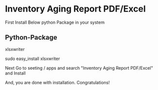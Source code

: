 Inventory Aging Report PDF/Excel
=======================================

First Install Below python Package in your system

Python-Package
---------------

xlsxwriter

sudo easy_install xlsxwriter 

Next Go to seeting / apps and search "Inventory Aging Report PDF/Excel" and Install 

And, you are done with installation. Congratulations!



